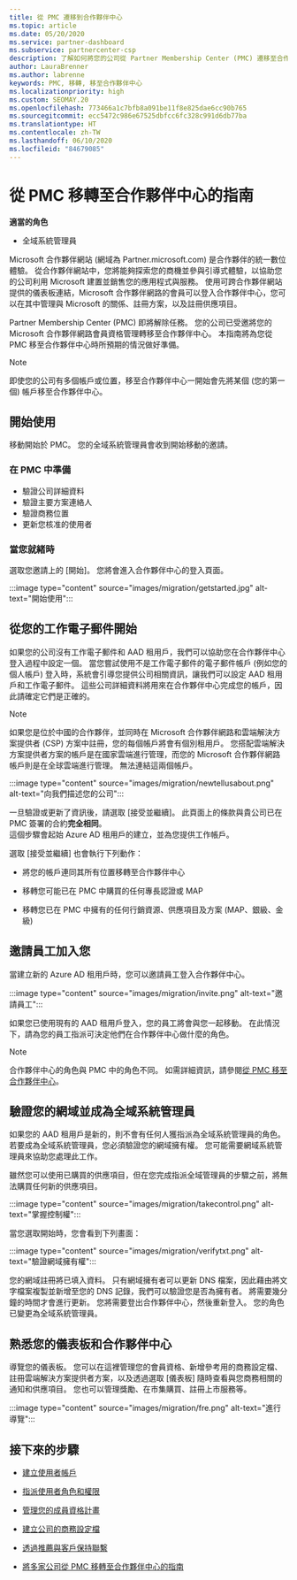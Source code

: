 ```yaml
---
title: 從 PMC 遷移到合作夥伴中心
ms.topic: article
ms.date: 05/20/2020
ms.service: partner-dashboard
ms.subservice: partnercenter-csp
description: 了解如何將您的公司從 Partner Membership Center (PMC) 遷移至合作夥伴中心。
author: LauraBrenner
ms.author: labrenne
keywords: PMC, 移轉, 移至合作夥伴中心
ms.localizationpriority: high
ms.custom: SEOMAY.20
ms.openlocfilehash: 773466a1c7bfb8a091be11f8e825dae6cc90b765
ms.sourcegitcommit: ecc5472c986e67525dbfcc6fc328c991d6db77ba
ms.translationtype: HT
ms.contentlocale: zh-TW
ms.lasthandoff: 06/10/2020
ms.locfileid: "84679085"
---
```

# <a name="guide-to-migrating-from-pmc-to-partner-center"></a>從 PMC 移轉至合作夥伴中心的指南

**適當的角色**

- 全域系統管理員

Microsoft 合作夥伴網站 (網域為 Partner.microsoft.com) 是合作夥伴的統一數位體驗。 從合作夥伴網站中，您將能夠探索您的商機並參與引導式體驗，以協助您的公司利用 Microsoft 建置並銷售您的應用程式與服務。 使用可跨合作夥伴網站提供的儀表板連結，Microsoft 合作夥伴網路的會員可以登入合作夥伴中心，您可以在其中管理與 Microsoft 的關係、註冊方案，以及註冊供應項目。

Partner Membership Center (PMC) 即將解除任務。 您的公司已受邀將您的 Microsoft 合作夥伴網路會員資格管理轉移至合作夥伴中心。 本指南將為您從 PMC 移至合作夥伴中心時所預期的情況做好準備。

>[!NOTE]
>即使您的公司有多個帳戶或位置，移至合作夥伴中心一開始會先將某個 (您的第一個) 帳戶移至合作夥伴中心。

## <a name="get-started"></a>開始使用

移動開始於 PMC。 您的全域系統管理員會收到開始移動的邀請。

### <a name="prepare-in-pmc"></a>在 PMC 中準備

- 驗證公司詳細資料
- 驗證主要方案連絡人
- 驗證商務位置
- 更新您核准的使用者

### <a name="when-youre-ready"></a>當您就緒時

選取您邀請上的 [開始]。 您將會進入合作夥伴中心的登入頁面。

:::image type="content" source="images/migration/getstarted.jpg" alt-text="開始使用":::

## <a name="start-with-your-work-email"></a>從您的工作電子郵件開始

如果您的公司沒有工作電子郵件和 AAD 租用戶，我們可以協助您在合作夥伴中心登入過程中設定一個。 當您嘗試使用不是工作電子郵件的電子郵件帳戶 (例如您的個人帳戶) 登入時，系統會引導您提供公司相關資訊，讓我們可以設定 AAD 租用戶和工作電子郵件。 這些公司詳細資料將用來在合作夥伴中心完成您的帳戶，因此請確定它們是正確的。

>[!NOTE]
>如果您是位於中國的合作夥伴，並同時在 Microsoft 合作夥伴網路和雲端解決方案提供者 (CSP) 方案中註冊，您的每個帳戶將會有個別租用戶。 您搭配雲端解決方案提供者方案的帳戶是在國家雲端進行管理，而您的 Microsoft 合作夥伴網路帳戶則是在全球雲端進行管理。 無法連結這兩個帳戶。

:::image type="content" source="images/migration/newtellusabout.png" alt-text="向我們描述您的公司":::

一旦驗證或更新了資訊後，請選取 [接受並繼續]。
此頁面上的條款與貴公司已在 PMC 簽署的合約**完全相同**。  
這個步驟會起始 Azure AD 租用戶的建立，並為您提供工作帳戶。

選取 [接受並繼續] 也會執行下列動作：

- 將您的帳戶連同其所有位置移轉至合作夥伴中心

- 移轉您可能已在 PMC 中購買的任何專長認證或 MAP

- 移轉您已在 PMC 中擁有的任何行銷資源、供應項目及方案 (MAP、銀級、金級)

## <a name="invite-employees-to-join-you"></a>邀請員工加入您

當建立新的 Azure AD 租用戶時，您可以邀請員工登入合作夥伴中心。

:::image type="content" source="images/migration/invite.png" alt-text="邀請員工":::

如果您已使用現有的 AAD 租用戶登入，您的員工將會與您一起移動。 在此情況下，請為您的員工指派可決定他們在合作夥伴中心做什麼的角色。 

>[!NOTE] 
>合作夥伴中心的角色與 PMC 中的角色不同。 如需詳細資訊，請參閱[從 PMC 移至合作夥伴中心](move-pmc-pc-map.md)。

## <a name="verify-your-domain-and-become-a-global-admin"></a>驗證您的網域並成為全域系統管理員  

如果您的 AAD 租用戶是新的，則不會有任何人獲指派為全域系統管理員的角色。若要成為全域系統管理員，您必須驗證您的網域擁有權。 您可能需要網域系統管理員來協助您處理此工作。

雖然您可以使用已購買的供應項目，但在您完成指派全域管理員的步驟之前，將無法購買任何新的供應項目。

:::image type="content" source="images/migration/takecontrol.png" alt-text="掌握控制權":::

當您選取開始時，您會看到下列畫面：

:::image type="content" source="images/migration/verifytxt.png" alt-text="驗證網域擁有權":::

您的網域註冊將已填入資料。 只有網域擁有者可以更新 DNS 檔案，因此藉由將文字檔案複製並新增至您的 DNS 記錄，我們可以驗證您是否為擁有者。 將需要幾分鐘的時間才會進行更新。 您將需要登出合作夥伴中心，然後重新登入。 您的角色已變更為全域系統管理員。

## <a name="get-acquainted-with-your-dashboard-and-partner-center"></a>熟悉您的儀表板和合作夥伴中心

導覽您的儀表板。 您可以在這裡管理您的會員資格、新增參考用的商務設定檔、註冊雲端解決方案提供者方案，以及透過選取 [儀表板] 隨時查看與您商務相關的通知和供應項目。 您也可以管理獎勵、在市集購買、註冊上市服務等。  

:::image type="content" source="images/migration/fre.png" alt-text="進行導覽":::

## <a name="next-steps"></a>接下來的步驟

- [建立使用者帳戶](create-user-accounts-and-set-permissions.md)

- [指派使用者角色和權限](permissions-overview.md)

- [管理您的成員資格計畫](renew-mpn-offers.md)

- [建立公司的商務設定檔](create-a-marketing-profile.md)

- [透過推薦與客戶保持聯繫](responding-to-referrals.md)

- [將多家公司從 PMC 移轉至合作夥伴中心的指南](move-multiple-companies.md)
